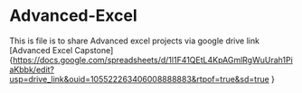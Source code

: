 # Advanced-Excel
This is file is to share Advanced excel projects via google drive link
[Advanced Excel Capstone]{https://docs.google.com/spreadsheets/d/1l1F41QEtL4KpAGmlRgWuUrah1PiaKbbk/edit?usp=drive_link&ouid=105522263406008888883&rtpof=true&sd=true }

